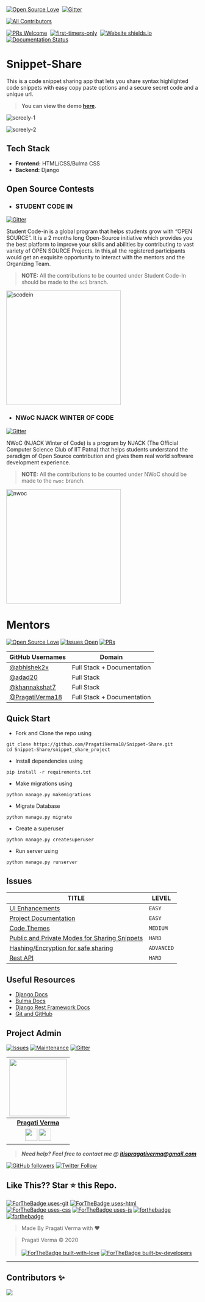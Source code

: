 [![Open Source Love](https://badges.frapsoft.com/os/v1/open-source.svg?v=102)](https://snip-share.herokuapp.com/)&nbsp;
[![Gitter](https://badges.gitter.im/Snippet-Share/community.svg)](https://gitter.im/Snippet-Share/community?utm_source=badge&utm_medium=badge&utm_campaign=pr-badge)
<!-- ALL-CONTRIBUTORS-BADGE:START - Do not remove or modify this section -->
[![All Contributors](https://img.shields.io/badge/all_contributors-4-orange.svg?style=flat-square)](#contributors-)
<!-- ALL-CONTRIBUTORS-BADGE:END -->
[![PRs Welcome](https://img.shields.io/badge/PRs-welcome-brightgreen.svg?style=flat-square)](https://github.com/PragatiVerma18/Snippet-Share)&nbsp;
[![first-timers-only](https://img.shields.io/badge/first--timers--only-friendly-blue.svg?style=flat-square)](https://github.com/PragatiVerma18/Snippet-Share/)&nbsp;
[![Website shields.io](https://img.shields.io/website-up-down-green-red/http/shields.io.svg)](snip-share.herokuapp.com)&nbsp;
[![Documentation Status](https://readthedocs.org/projects/ansicolortags/badge/?version=latest)](https://github.com/PragatiVerma18/Snippet-Share/blob/master/README.md)&nbsp;

# Snippet-Share
This is a code snippet sharing app that lets you share syntax highlighted code snippets with easy copy paste options and a secure secret code and a unique url.

> **You can view the demo [here](https://snip-share.herokuapp.com/).**

![screely-1](https://user-images.githubusercontent.com/42115530/84486190-a926ac80-acba-11ea-91ac-f16d75b4eb41.png)

![screely-2](https://user-images.githubusercontent.com/42115530/84486400-fe62be00-acba-11ea-8b5a-ddb7d4fe6681.png)

## Tech Stack
- **Frontend:** HTML/CSS/Bulma CSS
- **Backend:** Django

## Open Source Contests

- ### STUDENT CODE IN
[![Gitter](https://badges.gitter.im/Snippet-Share/community.svg)](https://gitter.im/Snippet-Share/community?utm_source=badge&utm_medium=badge&utm_campaign=pr-badge)

Student Code-in is a global program that helps students grow with “OPEN SOURCE”. It is a 2 months long Open-Source initiative which provides you the best platform to improve your skills and abilities by contributing to vast variety of OPEN SOURCE Projects. In this,all the registered participants would get an exquisite opportunity to interact with the mentors and the Organizing Team.

> **NOTE:** All the contributions to be counted under Student Code-In should be made to the `sci` branch. 

<div>
<img src="https://user-images.githubusercontent.com/42115530/85196465-fc6eaf80-b2f7-11ea-95fb-e235179101e0.jpg" alt="scodein" height="300" width="300"/>
 </div>
  
- ### NWoC NJACK WINTER OF CODE

[![Gitter](https://badges.gitter.im/Snippet-Share/community.svg)](https://gitter.im/Snippet-Share/community?utm_source=badge&utm_medium=badge&utm_campaign=pr-badge)

NWoC (NJACK Winter of Code) is a program by NJACK (The Official Computer Science Club of IIT Patna) that helps students understand the paradigm of Open Source contribution and gives them real world software development experience.

> **NOTE:** All the contributions to be counted under NWoC should be made to the `nwoc` branch. 

<div >
<img src="https://njackwinterofcode.github.io/images/nwoc-logo.png" alt="nwoc" height="300" />
  </div>

# Mentors

[![Open Source Love](https://badges.frapsoft.com/os/v2/open-source.svg?v=103)](https://github.com/PragatiVerma18/Snippet-Share/) [![Issues Open](https://img.shields.io/github/issues/PragatiVerma18/Snippet-Share)](https://github.com/PragatiVerma18/Snippet-Share/issues) [![PRs](https://img.shields.io/github/issues-pr/PragatiVerma18/Snippet-Share)](https://github.com/PragatiVerma18/Snippet-Share/pulls/)

| GitHub Usernames                                      | Domain                     |
| ----------------------------------------------------- | -------------------------- |
| [@abhishek2x](https://github.com/abhishek2x)          | Full Stack + Documentation |
| [@adad20](https://github.com/adad20)                  | Full Stack                 |
| [@khannakshat7](https://github.com/khannakshat7)      | Full Stack                 |
| [@PragatiVerma18](https://github.com/PragatiVerma18)  | Full Stack + Documentation |


## Quick Start

- Fork and Clone the repo using
```
git clone https://github.com/PragatiVerma18/Snippet-Share.git
cd Snippet-Share/snippet_share_project
```
- Install dependencies using
```
pip install -r requirements.txt
```
- Make migrations using
```
python manage.py makemigrations
```
- Migrate Database
```
python manage.py migrate
```
- Create a superuser
```
python manage.py createsuperuser
```
- Run server using
```
python manage.py runserver
```

## Issues

| TITLE                                                                                                          | LEVEL       |
| -------------------------------------------------------------------------------------------------------------- | ----------- |
| [UI Enhancements](https://github.com/PragatiVerma18/Snippet-Share/issues/6)                                                                                            | `EASY`      |
| [Project Documentation](https://github.com/PragatiVerma18/Snippet-Share/issues/7)                                                                                      | `EASY` |
| [Code Themes](https://github.com/PragatiVerma18/Snippet-Share/issues/9)                                                                                                | `MEDIUM`    |
| [Public and Private Modes for Sharing Snippets](https://github.com/PragatiVerma18/Snippet-Share/issues/10)                                                              | `HARD`      |
| [Hashing/Encryption for safe sharing](https://github.com/PragatiVerma18/Snippet-Share/issues/11)                                                                        | `ADVANCED`  |
| [Rest API](https://github.com/PragatiVerma18/Snippet-Share/issues/8)                                                                                                   | `HARD`      |

## Useful Resources

- [Django Docs](https://docs.djangoproject.com/en/3.0/)
- [Bulma Docs](https://bulma.io/documentation/overview/start/)
- [Django Rest Framework Docs](https://www.django-rest-framework.org/)
- [Git and GitHub](https://www.digitalocean.com/community/tutorials/how-to-use-git-a-reference-guide)

## Project Admin
[![Issues](https://img.shields.io/github/issues/PragatiVerma18/Snippet-Share)](https://github.com/PragatiVerma18) [![Maintenance](https://img.shields.io/maintenance/yes/2020?color=green&logo=github)](https://github.com/PragatiVerma18) [![Gitter](https://badges.gitter.im/Snippet-Share/community.svg)](https://gitter.im/Snippet-Share/community?utm_source=badge&utm_medium=badge&utm_campaign=pr-badge)

|                                                                                         <a href="https://github.com/PragatiVerma18"><img src="https://avatars2.githubusercontent.com/u/42115530?s=460&u=a6f9c19a67bcc69645824c5dabf75b80f22a2dc0&v=4" width=150px height=150px /></a>                                                                                         |
| :------------------------------------------------------------------------------------------------------------------------------------------------------------------------------------------------------------------------------------------------------------------------------------------------------------------------------------------: |
|                                                                                                                                        **[Pragati Verma](https://www.linkedin.com/in/PragatiVerma18/)**                                                                                                                                        |
| <a href="https://twitter.com/pragati_verma18"><img src="https://openvisualfx.com/wp-content/uploads/2019/10/pnglot.com-twitter-bird-logo-png-139932.png" width="32px" height="32px"></a>  <a href="https://www.linkedin.com/in/PragatiVerma18/"><img src="https://mpng.subpng.com/20180324/vhe/kisspng-linkedin-computer-icons-logo-social-networking-ser-facebook-5ab6ebfe5f5397.2333748215219374063905.jpg" width="32px" height="32px"></a> |

> **_Need help?_** 
> **_Feel free to contact me @ [itispragativerma@gmail.com](mailto:itispragativerma@gmail.com?Subject=SnippetShareProject)_**

[![GitHub followers](https://img.shields.io/github/followers/pragativerma18.svg?label=Follow%20@pragativerma18&style=social)](https://github.com/PragatiVerma18/) [![Twitter Follow](https://img.shields.io/twitter/follow/pragati_verma18?style=social)](https://twitter.com/pragati_verma18)

## Like This?? Star ⭐ this Repo.

[![ForTheBadge uses-git](http://ForTheBadge.com/images/badges/uses-git.svg)](https://github.com/PragatiVerma18/Snippet-Share)
[![ForTheBadge uses-html](http://ForTheBadge.com/images/badges/uses-html.svg)](https://github.com/PragatiVerma18/Snippet-Share)
[![ForTheBadge uses-css](http://ForTheBadge.com/images/badges/uses-css.svg)](https://github.com/PragatiVerma18/Snippet-Share)
[![ForTheBadge uses-js](http://ForTheBadge.com/images/badges/uses-js.svg)](https://github.com/PragatiVerma18/Snippet-Share)
[![forthebadge](https://forthebadge.com/images/badges/made-with-python.svg)](https://github.com/PragatiVerma18/Snippet-Share)
[![forthebadge](https://forthebadge.com/images/badges/made-with-javascript.svg)](https://github.com/PragatiVerma18/Snippet-Share)

> Made By Pragati Verma with ❤️

> Pragati Verma &copy; 2020
<br><br>
[![ForTheBadge built-with-love](http://ForTheBadge.com/images/badges/built-with-love.svg)](https://github.com/PragatiVerma18/)
[![ForTheBadge built-by-developers](http://ForTheBadge.com/images/badges/built-by-developers.svg)](https://github.com/PragatiVerma18/)

***

## Contributors ✨

<a href="https://github.com/PragatiVerma18/Snippet-Share/graphs/contributors">
  <img src="https://contrib.rocks/image?repo=PragatiVerma18/Snippet-Share" />
</a>

